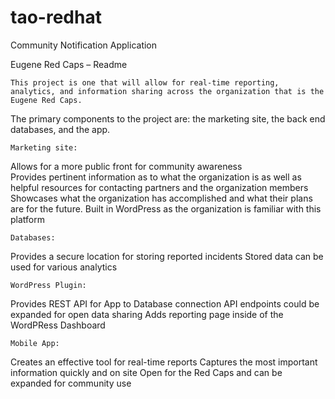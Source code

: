 # tao-redhat
Community Notification Application

Eugene Red Caps – Readme

	This project is one that will allow for real-time reporting, analytics, and information sharing across the organization that is the Eugene Red Caps. 


The primary components to the project are: 
the marketing site, the back end databases, and the app.

	Marketing site:
Allows for a more public front for community awareness	
Provides pertinent information as to what the organization is as well as helpful resources for contacting partners and the organization members
Showcases what the organization has accomplished and what their plans are for 	the future.
Built in WordPress as the organization is familiar with this platform

	Databases:
Provides a secure location for storing reported incidents
Stored data can be used for various analytics

	WordPress Plugin:
Provides REST API for App to Database connection
API endpoints could be expanded for open data sharing
Adds reporting page inside of the WordPRess Dashboard


	Mobile App:
Creates an effective tool for real-time reports
Captures the most important information quickly and on site
Open for the Red Caps and can be expanded for community use
